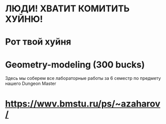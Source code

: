 # ЛЮДИ! ХВАТИТ КОМИТИТЬ ХУЙНЮ!
# Рот твой хуйня
# Geometry-modeling (300 bucks)
Здесь мы соберем все лабораторные работы за 6 семестр по предмету нашего Dungeon Master
# https://wwv.bmstu.ru/ps/~azaharov/
